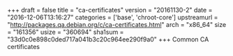 +++
draft = false
title = "ca-certificates"
version = "20161130-2"
date = "2016-12-06T13:16:27"
categories = ['base', 'chroot-core']
upstreamurl = "http://packages.qa.debian.org/c/ca-certificates.html"
arch = "x86_64"
size = "161356"
usize = "360694"
sha1sum = "33d0c0e898c0ded717a041b3c20c964ee290f9a0"
+++
Common CA certificates